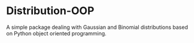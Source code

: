 # Distribution-OOP
A simple package dealing with Gaussian and Binomial distributions based on Python object oriented programming.
